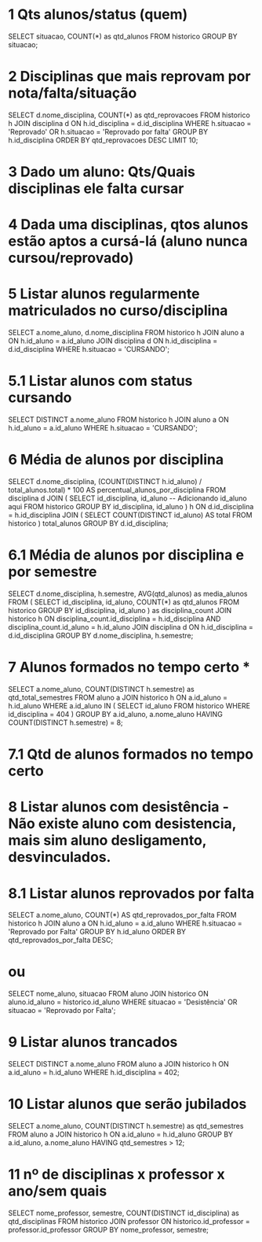 # 1 Qts alunos/status (quem)
SELECT situacao, COUNT(*) as qtd_alunos
FROM historico
GROUP BY situacao;

# 2 Disciplinas que mais reprovam por nota/falta/situação
SELECT d.nome_disciplina, COUNT(*) as qtd_reprovacoes
FROM historico h
JOIN disciplina d ON h.id_disciplina = d.id_disciplina
WHERE h.situacao = 'Reprovado' OR h.situacao = 'Reprovado por falta'
GROUP BY h.id_disciplina
ORDER BY qtd_reprovacoes DESC
LIMIT 10;

# 3 Dado um aluno: Qts/Quais disciplinas ele falta cursar
# 4 Dada uma disciplinas, qtos alunos estão aptos a cursá-lá (aluno nunca cursou/reprovado)
# 5 Listar alunos regularmente matriculados no curso/disciplina
SELECT a.nome_aluno, d.nome_disciplina
FROM historico h
JOIN aluno a ON h.id_aluno = a.id_aluno
JOIN disciplina d ON h.id_disciplina = d.id_disciplina
WHERE h.situacao = 'CURSANDO';

# 5.1 Listar alunos com status cursando
SELECT DISTINCT a.nome_aluno
FROM historico h
JOIN aluno a ON h.id_aluno = a.id_aluno
WHERE h.situacao = 'CURSANDO';

# 6 Média de alunos por disciplina
SELECT
    d.nome_disciplina,
    (COUNT(DISTINCT h.id_aluno) / total_alunos.total) * 100 AS percentual_alunos_por_disciplina
FROM
    disciplina d
JOIN (
    SELECT
        id_disciplina,
        id_aluno  -- Adicionando id_aluno aqui
    FROM
        historico
    GROUP BY
        id_disciplina, id_aluno
) h ON d.id_disciplina = h.id_disciplina
JOIN (
    SELECT
        COUNT(DISTINCT id_aluno) AS total
    FROM
        historico
) total_alunos
GROUP BY
    d.id_disciplina;

# 6.1 Média de alunos por disciplina e por semestre
SELECT d.nome_disciplina, h.semestre, AVG(qtd_alunos) as media_alunos
FROM (
    SELECT id_disciplina, id_aluno, COUNT(*) as qtd_alunos
    FROM historico
    GROUP BY id_disciplina, id_aluno
) as disciplina_count
JOIN historico h ON disciplina_count.id_disciplina = h.id_disciplina AND disciplina_count.id_aluno = h.id_aluno
JOIN disciplina d ON h.id_disciplina = d.id_disciplina
GROUP BY d.nome_disciplina, h.semestre;

# 7 Alunos formados no tempo certo *
SELECT a.nome_aluno, COUNT(DISTINCT h.semestre) as qtd_total_semestres
FROM aluno a
JOIN historico h ON a.id_aluno = h.id_aluno
WHERE a.id_aluno IN (
    SELECT id_aluno
    FROM historico
    WHERE id_disciplina = 404
)
GROUP BY a.id_aluno, a.nome_aluno
HAVING COUNT(DISTINCT h.semestre) = 8;

# 7.1 Qtd de alunos formados no tempo certo

# 8 Listar alunos com desistência - Não existe aluno com desistencia, mais sim aluno desligamento, desvinculados.

# 8.1 Listar alunos reprovados por falta
SELECT a.nome_aluno, COUNT(*) AS qtd_reprovados_por_falta
FROM historico h
JOIN aluno a ON h.id_aluno = a.id_aluno
WHERE h.situacao = 'Reprovado por Falta'
GROUP BY h.id_aluno
ORDER BY qtd_reprovados_por_falta DESC;
# ou
SELECT nome_aluno, situacao FROM aluno JOIN historico ON aluno.id_aluno = historico.id_aluno WHERE situacao = 'Desistência' OR situacao = 'Reprovado por Falta';

# 9 Listar alunos trancados
SELECT DISTINCT a.nome_aluno
FROM aluno a
JOIN historico h ON a.id_aluno = h.id_aluno
WHERE h.id_disciplina = 402;

# 10 Listar alunos que serão jubilados
SELECT a.nome_aluno, COUNT(DISTINCT h.semestre) as qtd_semestres
FROM aluno a
JOIN historico h ON a.id_aluno = h.id_aluno
GROUP BY a.id_aluno, a.nome_aluno
HAVING qtd_semestres > 12;

# 11 nº de disciplinas x professor x ano/sem quais
SELECT nome_professor, semestre, COUNT(DISTINCT id_disciplina) as qtd_disciplinas FROM historico JOIN professor ON historico.id_professor = professor.id_professor GROUP BY nome_professor, semestre;